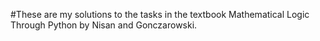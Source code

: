 #These are my solutions to the tasks in the textbook Mathematical Logic Through Python by Nisan and Gonczarowski.
